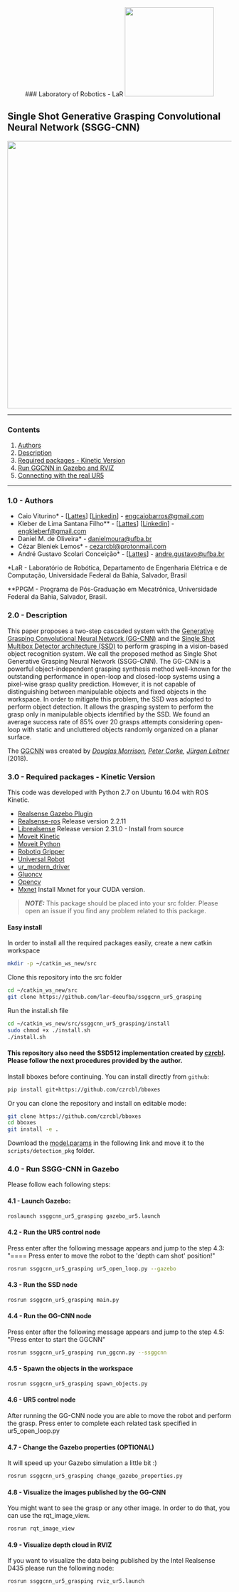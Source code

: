 <center>
### Laboratory of Robotics - LaR

<img src="https://user-images.githubusercontent.com/24254286/84560840-f25c1800-ad1d-11ea-974f-d16e4e934518.png" width="200" height="200" />

</center>

## Single Shot Generative Grasping Convolutional Neural Network (SSGG-CNN)

<p align="center">
<a href="https://youtu.be/aJ39MruDdLo" target="_blank">
<img src="https://user-images.githubusercontent.com/28100951/80933477-49bfad80-8d9a-11ea-888c-16b51b39562e.png" width="600">
</p>
</a>

------------

<a id="top"></a>
### Contents
1. [Authors](#1.0)
2. [Description](#2.0)
3. [Required packages - Kinetic Version](#3.0)
4. [Run GGCNN in Gazebo and RVIZ](#4.0)
5. [Connecting with the real UR5](#5.0)

------------
<a name="1.0"></a>
### 1.0 - Authors

- Caio Viturino* - [[Lattes](http://lattes.cnpq.br/4355017524299952)] [[Linkedin](https://www.linkedin.com/in/engcaiobarros/)] - engcaiobarros@gmail.com
- Kleber de Lima Santana Filho** - [[Lattes](http://lattes.cnpq.br/3942046874020315)] [[Linkedin](https://www.linkedin.com/in/engkleberfilho/)] - engkleberf@gmail.com
- Daniel M. de Oliveira* - danielmoura@ufba.br
- Cézar Bieniek Lemos* - cezarcbl@protonmail.com
- André Gustavo Scolari Conceição* - [[Lattes](http://lattes.cnpq.br/6840685961007897)] - andre.gustavo@ufba.br

*LaR - Laboratório de Robótica, Departamento de Engenharia Elétrica e de Computação, Universidade Federal da Bahia, Salvador, Brasil

**PPGM - Programa de Pós-Graduação em Mecatrônica, Universidade Federal da Bahia, Salvador, Brasil.

<a name="2.0"></a>
### 2.0 - Description

This paper proposes a two-step cascaded system with the [Generative Grasping Convolutional Neural Network (GG-CNN)](https://github.com/dougsm/ggcnn_kinova_grasping) and the [Single Shot Multibox Detector architecture (SSD)](https://github.com/czrcbl/train_detection) to perform grasping in a vision-based object recognition system. We call the proposed method as Single Shot Generative Grasping Neural Network (SSGG-CNN). The GG-CNN is a powerful object-independent grasping synthesis method well-known for the outstanding performance in open-loop and closed-loop systems using a pixel-wise grasp quality prediction. However, it is not capable of distinguishing between manipulable objects and fixed objects in the workspace. In order to mitigate this problem, the SSD was adopted to perform object detection. It allows the grasping system to perform the grasp only in manipulable objects identified by the SSD. We found an average success rate of 85% over 20 grasps attempts considering open-loop with static and uncluttered objects randomly organized on a planar surface. 

The [GGCNN](https://github.com/dougsm/ggcnn_kinova_grasping) was created by *[Douglas Morrison](http://dougsm.com), [Peter Corke](http://petercorke.com), [Jürgen Leitner](http://juxi.net)* (2018).

<a name="3.0"></a>
### 3.0 - Required packages - Kinetic Version

This code was developed with Python 2.7 on Ubuntu 16.04 with ROS Kinetic.

- [Realsense Gazebo Plugin](https://github.com/pal-robotics/realsense_gazebo_plugin)
- [Realsense-ros](https://github.com/IntelRealSense/realsense-ros) Release version 2.2.11
- [Librealsense](https://github.com/IntelRealSense/librealsense) Release version 2.31.0 - Install from source
- [Moveit Kinetic](https://moveit.ros.org/install/)
- [Moveit Python](https://github.com/mikeferguson/moveit_python)
- [Robotiq Gripper](https://github.com/crigroup/robotiq)
- [Universal Robot](https://github.com/ros-industrial/universal_robot)
- [ur_modern_driver](https://github.com/ros-industrial/ur_modern_driver)
- [Gluoncv](https://github.com/dmlc/gluon-cv)
- [Opencv](https://github.com/opencv/opencv)
- [Mxnet](https://mxnet.apache.org/) Install Mxnet for your CUDA version.

> **_NOTE:_**  This package should be placed into your src folder. Please open an issue if you find any problem related to this package.

#### Easy install

In order to install all the required packages easily, create a new catkin workspace
```bash
mkdir -p ~/catkin_ws_new/src
```

Clone this repository into the src folder
```bash
cd ~/catkin_ws_new/src
git clone https://github.com/lar-deeufba/ssggcnn_ur5_grasping
```

Run the install.sh file
```bash
cd ~/catkin_ws_new/src/ssggcnn_ur5_grasping/install
sudo chmod +x ./install.sh
./install.sh
```

#### This repository also need the SSD512 implementation created by [czrcbl](https://github.com/czrcbl). Please follow the next procedures provided by the author.

Install bboxes before continuing. You can install directly from `github`:
```bash
pip install git+https://github.com/czrcbl/bboxes
```

Or you can clone the repository and install on editable mode:
```bash
git clone https://github.com/czrcbl/bboxes
cd bboxes
git install -e .
```

Download the [model.params](https://drive.google.com/open?id=1NdoknYGaaReDcmeLYm6bUe6ksv84ueOo) in the following link and move it to the `scripts/detection_pkg` folder.

<a name="4.0"></a>
### 4.0 - Run SSGG-CNN in Gazebo
Please follow each following steps:

#### 4.1 - Launch Gazebo:
```bash
roslaunch ssggcnn_ur5_grasping gazebo_ur5.launch
```

#### 4.2 - Run the UR5 control node 
Press enter after the following message appears and jump to the step 4.3:
"==== Press enter to move the robot to the 'depth cam shot' position!"
```bash
rosrun ssggcnn_ur5_grasping ur5_open_loop.py --gazebo
```

#### 4.3 - Run the SSD node
```bash
rosrun ssggcnn_ur5_grasping main.py
```

#### 4.4 - Run the GG-CNN node
Press enter after the following message appears and jump to the step 4.5:
"Press enter to start the GGCNN"
```bash
rosrun ssggcnn_ur5_grasping run_ggcnn.py --ssggcnn
```

#### 4.5 - Spawn the objects in the workspace
```bash
rosrun ssggcnn_ur5_grasping spawn_objects.py
```

#### 4.6 - UR5 control node
After running the GG-CNN node you are able to move the robot and perform the grasp.
Press enter to complete each related task specified in ur5_open_loop.py

#### 4.7 - Change the Gazebo properties (OPTIONAL)
It will speed up your Gazebo simulation a little bit :)
```bash
rosrun ssggcnn_ur5_grasping change_gazebo_properties.py
```

#### 4.8 - Visualize the images published by the GG-CNN
You might want to see the grasp or any other image. In order to do that, you can use the rqt_image_view.
```bash
rosrun rqt_image_view
```

#### 4.9 - Visualize depth cloud in RVIZ
If you want to visualize the data being published by the Intel Realsense D435 please run the following node:
```bash
rosrun ssggcnn_ur5_grasping rviz_ur5.launch
```
